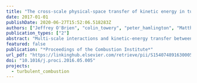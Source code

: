```yaml
---
title: "The cross-scale physical-space transfer of kinetic energy in turbulent premixed flames"
date: 2017-01-01
publishDate: 2020-06-27T15:52:06.518283Z
authors: ["Jeffrey O'Brien", "colin_towery", "peter_hamlington", "Matthias Ihme", "Alexei Poludnenko", "Javier Urzay"]
publication_types: ["2"]
abstract: "Multi-scale interactions and kinetic-energy transfer between turbulence and flames are fundamental to understanding and modeling premixed turbulent reacting flows. In order to investigate these phenomena, direct numerical simulations of a turbulent premixed flame are analyzed in this study. The results reveal a flux of kinetic energy that involves a cross-scale transfer through the turbulence cascade and whose prevailing direction in the flame brush is from subgrid to resolved scales. The root cause of this reversal in energy transfer, termed subgrid-scale (SGS) backscatter, is the effect of thermal expansion in the subgrid scales, by which small amounts of enthalpy created by combustion heat release are transformed into small-scale kinetic energy by means of the SGS pressure-gradient velocity correlation. The resulting overload of SGS kinetic energy is transferred to the resolved scales through SGS backscatter. This cross-scale flux of energy, along with a larger one that relies on large-scale quantities only and does not involve the energy cascade, describes the transformation of combustion heat release into kinetic energy in the turbulent premixed flame. Based on scaling analyses, it is theorized that the contribution of the cross-scale flux to the total kinetic-energy augmentation vanishes in combustion regimes in which the flame-transit time is too short to allow for activation of the non-linear convective mechanisms of the energy cascade."
featured: false
publication: "*Proceedings of the Combustion Institute*"
url_pdf: "https://linkinghub.elsevier.com/retrieve/pii/S1540748916300050"
doi: "10.1016/j.proci.2016.05.005"
projects:
  - turbulent_combustion
---
```


